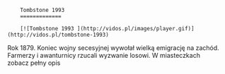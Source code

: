 
        Tombstone 1993 
        =============
        
        [![Tombstone 1993 ](http://vidos.pl/images/player.gif)](http://vidos.pl/tombstone-1993)
        
        
 Rok 1879. Koniec wojny secesyjnej wywołał wielką emigrację na zachód. Farmerzy i awanturnicy rzucali wyzwanie losowi. W miasteczkach zobacz pełny opis
    